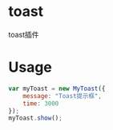 # toast
toast插件

# Usage
```Javascript
var myToast = new MyToast({
	message: "Toast提示框",
	time: 3000
});
myToast.show();
```
